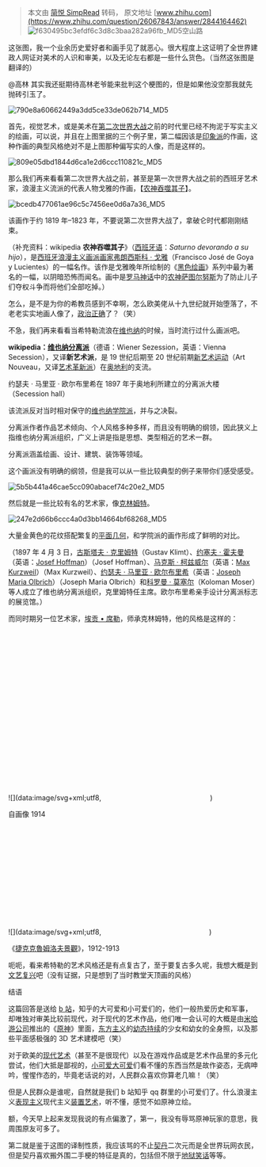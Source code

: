 > 本文由 [简悦 SimpRead](http://ksria.com/simpread/) 转码， 原文地址 [www.zhihu.com](https://www.zhihu.com/question/26067843/answer/2844164462) ![f630495bc3efdf6c3d8c3baa282a96fb_MD5](../assets/f630495bc3efdf6c3d8c3baa282a96fb_MD5.jpg)空山路​

这张图，我一个业余历史爱好者和画手见了就恶心。很大程度上这证明了全世界建政人网证对美术的人识和审美，以及无论左右都是一些什么货色。（当然这张图是翻译的）

@高林 其实我还挺期待高林老爷能来批判这个梗图的，但是如果他没空那我就先抛砖引玉了。

![790e8a60662449a3dd5ce33de062b714_MD5](../assets/790e8a60662449a3dd5ce33de062b714_MD5.jpg)

首先，视觉艺术，或是美术在[第二次世界大战](https://www.zhihu.com/search?q=%E7%AC%AC%E4%BA%8C%E6%AC%A1%E4%B8%96%E7%95%8C%E5%A4%A7%E6%88%98&search_source=Entity&hybrid_search_source=Entity&hybrid_search_extra=%7B%22sourceType%22%3A%22answer%22%2C%22sourceId%22%3A2844164462%7D)之前的时代里已经不拘泥于写实主义的绘画，可以说，并且在上图里据的三个例子里，第二幅因该是[印象派](https://www.zhihu.com/search?q=%E5%8D%B0%E8%B1%A1%E6%B4%BE&search_source=Entity&hybrid_search_source=Entity&hybrid_search_extra=%7B%22sourceType%22%3A%22answer%22%2C%22sourceId%22%3A2844164462%7D)的作画，这种作画的典型风格绝对不是上图那种偏写实的人像，而是这样的。

![809e05dbd1844d6ca1e2d6ccc110821c_MD5](../assets/809e05dbd1844d6ca1e2d6ccc110821c_MD5.jpg)

那么我们再来看看第二次世界大战之前，甚至是第一次世界大战之前的西班牙艺术家，浪漫主义流派的代表人物戈雅的作画，【[农神吞噬其子](https://www.zhihu.com/search?q=%E5%86%9C%E7%A5%9E%E5%90%9E%E5%99%AC%E5%85%B6%E5%AD%90&search_source=Entity&hybrid_search_source=Entity&hybrid_search_extra=%7B%22sourceType%22%3A%22answer%22%2C%22sourceId%22%3A2844164462%7D)】。

![bcedb477061ae96c5c7456ee0d6a7a36_MD5](../assets/bcedb477061ae96c5c7456ee0d6a7a36_MD5.webp)

该画作于约 1819 年–1823 年，不要说第二次世界大战了，拿破仑时代都刚刚结束。

（补充资料：wikipedia **农神吞噬其子**》（[西班牙语](https://link.zhihu.com/?target=https%3A//zh.m.wikipedia.org/wiki/%25E8%25A5%25BF%25E7%258F%25AD%25E7%2589%2599%25E8%25AA%259E)：_Saturno devorando a su hijo_），是[西班牙](https://link.zhihu.com/?target=https%3A//zh.m.wikipedia.org/wiki/%25E8%25A5%25BF%25E7%258F%25AD%25E7%2589%2599)[浪漫主义画派](https://link.zhihu.com/?target=https%3A//zh.m.wikipedia.org/wiki/%25E6%25B5%25AA%25E6%25BC%25AB%25E4%25B8%25BB%25E4%25B9%2589%25E7%2594%25BB%25E6%25B4%25BE)[画家](https://link.zhihu.com/?target=https%3A//zh.m.wikipedia.org/wiki/%25E7%2594%25BB%25E5%25AE%25B6)[弗朗西斯科 · 戈雅](https://link.zhihu.com/?target=https%3A//zh.m.wikipedia.org/wiki/%25E5%25BC%2597%25E6%259C%2597%25E8%25A5%25BF%25E6%2596%25AF%25E7%25A7%2591%25C2%25B7%25E6%2588%2588%25E9%259B%2585)（Francisco José de Goya y Lucientes）的一幅名作。该作是戈雅晚年所绘制的《[黑色绘画](https://link.zhihu.com/?target=https%3A//zh.m.wikipedia.org/wiki/%25E9%25BB%2591%25E8%2589%25B2%25E7%25B9%25AA%25E7%2595%25AB)》系列中最为著名的一幅，以阴暗恐怖而闻名。画中是[罗马神话](https://link.zhihu.com/?target=https%3A//zh.m.wikipedia.org/wiki/%25E7%25BD%2597%25E9%25A9%25AC%25E7%25A5%259E%25E8%25AF%259D)中的[农神萨图尔努斯](https://link.zhihu.com/?target=https%3A//zh.m.wikipedia.org/wiki/%25E8%2590%25A8%25E5%259B%25BE%25E5%25B0%2594%25E5%258A%25AA%25E6%2596%25AF)为了防止儿子们夺权斗争而将他们全部吃掉。）

怎么，是不是为你的希教员感到不幸啊，怎么欧美佬从十九世纪就开始堕落了，不老老实实地画人像了，[政治正确](https://www.zhihu.com/search?q=%E6%94%BF%E6%B2%BB%E6%AD%A3%E7%A1%AE&search_source=Entity&hybrid_search_source=Entity&hybrid_search_extra=%7B%22sourceType%22%3A%22answer%22%2C%22sourceId%22%3A2844164462%7D)了？（笑）

不急，我们再来看看当希特勒流浪在[维也纳](https://www.zhihu.com/search?q=%E7%BB%B4%E4%B9%9F%E7%BA%B3&search_source=Entity&hybrid_search_source=Entity&hybrid_search_extra=%7B%22sourceType%22%3A%22answer%22%2C%22sourceId%22%3A2844164462%7D)的时候，当时流行过什么画派吧。

**wikipedia：[维也纳分离派](https://www.zhihu.com/search?q=%E7%BB%B4%E4%B9%9F%E7%BA%B3%E5%88%86%E7%A6%BB%E6%B4%BE&search_source=Entity&hybrid_search_source=Entity&hybrid_search_extra=%7B%22sourceType%22%3A%22answer%22%2C%22sourceId%22%3A2844164462%7D)**（德语：Wiener Sezession，英语：Vienna Secession），又译**新艺术派**，是 19 世纪后期至 20 世纪前期[新艺术运动](https://link.zhihu.com/?target=https%3A//zh.m.wikipedia.org/wiki/%25E6%2596%25B0%25E8%2589%25BA%25E6%259C%25AF%25E8%25BF%2590%25E5%258A%25A8)（Art Nouveau，又译[艺术革新派](https://www.zhihu.com/search?q=%E8%89%BA%E6%9C%AF%E9%9D%A9%E6%96%B0%E6%B4%BE&search_source=Entity&hybrid_search_source=Entity&hybrid_search_extra=%7B%22sourceType%22%3A%22answer%22%2C%22sourceId%22%3A2844164462%7D)）在[奥地利](https://link.zhihu.com/?target=https%3A//zh.m.wikipedia.org/wiki/%25E5%25A5%25A5%25E5%259C%25B0%25E5%2588%25A9)的支流。

约瑟夫 · 马里亚 · 欧尔布里希在 1897 年于奥地利所建立的分离派大楼（Secession hall）

该流派反对当时相对保守的[维也纳学院派](https://www.zhihu.com/search?q=%E7%BB%B4%E4%B9%9F%E7%BA%B3%E5%AD%A6%E9%99%A2%E6%B4%BE&search_source=Entity&hybrid_search_source=Entity&hybrid_search_extra=%7B%22sourceType%22%3A%22answer%22%2C%22sourceId%22%3A2844164462%7D)，并与之决裂。

分离派作者作品艺术倾向、个人风格多种多样，而且没有明确的纲领，因此狭义上指维也纳分离派组织，广义上讲是指是思想、类型相近的艺术一群。

分离派涵盖绘画、设计、建筑、装饰等领域。

这个画派没有明确的纲领，但是我可以从一些比较典型的例子来带你们感受感受。

![5b5b441a46cae5cc090abacef74c20e2_MD5](../assets/5b5b441a46cae5cc090abacef74c20e2_MD5.jpg)

然后就是一些比较有名的艺术家，像[克林姆特](https://www.zhihu.com/search?q=%E5%85%8B%E6%9E%97%E5%A7%86%E7%89%B9&search_source=Entity&hybrid_search_source=Entity&hybrid_search_extra=%7B%22sourceType%22%3A%22answer%22%2C%22sourceId%22%3A2844164462%7D)。

![247e2d66b6ccc4a0d3bb14664bf68268_MD5](../assets/247e2d66b6ccc4a0d3bb14664bf68268_MD5.jpg)

大量金黄色的花纹搭配繁复的[平面几何](https://www.zhihu.com/search?q=%E5%B9%B3%E9%9D%A2%E5%87%A0%E4%BD%95&search_source=Entity&hybrid_search_source=Entity&hybrid_search_extra=%7B%22sourceType%22%3A%22answer%22%2C%22sourceId%22%3A2844164462%7D)，和学院派的画作形成了鲜明的对比。

（1897 年 4 月 3 日，[古斯塔夫 · 克里姆特](https://link.zhihu.com/?target=https%3A//zh.m.wikipedia.org/wiki/%25E5%258F%25A4%25E6%2596%25AF%25E5%25A1%2594%25E5%25A4%25AB%25C2%25B7%25E5%2585%258B%25E9%2587%258C%25E5%25A7%2586%25E7%2589%25B9)（Gustav Klimt）、[约塞夫 · 霍夫曼](https://link.zhihu.com/?target=https%3A//zh.m.wikipedia.org/w/index.php%3Ftitle%3D%25E7%25BA%25A6%25E5%25A1%259E%25E5%25A4%25AB%25C2%25B7%25E9%259C%258D%25E5%25A4%25AB%25E6%259B%25BC%26action%3Dedit%26redlink%3D1)（英语：[Josef Hoffman](https://link.zhihu.com/?target=https%3A//en.wikipedia.org/wiki/Josef_Hoffman)）（Josef Hoffman）、[马克斯 · 柯兹威尔](https://link.zhihu.com/?target=https%3A//zh.m.wikipedia.org/w/index.php%3Ftitle%3D%25E9%25A9%25AC%25E5%2585%258B%25E6%2596%25AF%25C2%25B7%25E6%259F%25AF%25E5%2585%25B9%25E5%25A8%2581%25E5%25B0%2594%26action%3Dedit%26redlink%3D1)（英语：[Max Kurzweil](https://link.zhihu.com/?target=https%3A//en.wikipedia.org/wiki/Max_Kurzweil)）（Max Kurzweil）、[约瑟夫 · 马里亚 · 欧尔布里希](https://link.zhihu.com/?target=https%3A//zh.m.wikipedia.org/w/index.php%3Ftitle%3D%25E7%25BA%25A6%25E7%2591%259F%25E5%25A4%25AB%25C2%25B7%25E9%25A9%25AC%25E9%2587%258C%25E4%25BA%259A%25C2%25B7%25E6%25AC%25A7%25E5%25B0%2594%25E5%25B8%2583%25E9%2587%258C%25E5%25B8%258C%26action%3Dedit%26redlink%3D1)（英语：[Joseph Maria Olbrich](https://link.zhihu.com/?target=https%3A//en.wikipedia.org/wiki/Joseph_Maria_Olbrich)）（Joseph Maria Olbrich）和[科罗曼 · 莫塞尔](https://link.zhihu.com/?target=https%3A//zh.m.wikipedia.org/w/index.php%3Ftitle%3D%25E7%25A7%2591%25E6%25B4%259B%25E6%259B%25BC%25C2%25B7%25E8%258E%25AB%25E6%25B3%25BD%26action%3Dedit%26redlink%3D1)（Koloman Moser）等人成立了维也纳分离派组织，克里姆特任主席。欧尔布里希亲手设计分离派标志的展览馆。）

而同时期另一位艺术家，[埃贡 • 席勒](https://www.zhihu.com/search?q=%E5%9F%83%E8%B4%A1%E2%80%A2%E5%B8%AD%E5%8B%92&search_source=Entity&hybrid_search_source=Entity&hybrid_search_extra=%7B%22sourceType%22%3A%22answer%22%2C%22sourceId%22%3A2844164462%7D)，师承克林姆特，他的风格是这样的：

![](data:image/svg+xml;utf8,<svg xmlns='http://www.w3.org/2000/svg' width='220' height='344'></svg>)

自画像 1914

![](data:image/svg+xml;utf8,<svg xmlns='http://www.w3.org/2000/svg' width='218' height='220'></svg>)

《[捷克克魯姆洛夫景觀](https://www.zhihu.com/search?q=%E6%8D%B7%E5%85%8B%E5%85%8B%E9%AD%AF%E5%A7%86%E6%B4%9B%E5%A4%AB%E6%99%AF%E8%A7%80&search_source=Entity&hybrid_search_source=Entity&hybrid_search_extra=%7B%22sourceType%22%3A%22answer%22%2C%22sourceId%22%3A2844164462%7D)》，1912-1913

呃呃，看来希特勒的艺术风格还是有点复古了，至于要复古多久呢，我想大概是到[文艺复兴](https://www.zhihu.com/search?q=%E6%96%87%E8%89%BA%E5%A4%8D%E5%85%B4&search_source=Entity&hybrid_search_source=Entity&hybrid_search_extra=%7B%22sourceType%22%3A%22answer%22%2C%22sourceId%22%3A2844164462%7D)吧（没有证据，只是想到了当时教堂天顶画的风格）

结语

这篇回答是送给 [b 站](https://www.zhihu.com/search?q=b%E7%AB%99&search_source=Entity&hybrid_search_source=Entity&hybrid_search_extra=%7B%22sourceType%22%3A%22answer%22%2C%22sourceId%22%3A2844164462%7D)，知乎的大可爱和小可爱们的，他们一般热爱历史和军事，却唯独对审美比较前现代，对于现代的艺术作品，他们唯一会认可的大概是由[米哈游公司](https://www.zhihu.com/search?q=%E7%B1%B3%E5%93%88%E6%B8%B8%E5%85%AC%E5%8F%B8&search_source=Entity&hybrid_search_source=Entity&hybrid_search_extra=%7B%22sourceType%22%3A%22answer%22%2C%22sourceId%22%3A2844164462%7D)推出的《[原神](https://www.zhihu.com/search?q=%E5%8E%9F%E7%A5%9E&search_source=Entity&hybrid_search_source=Entity&hybrid_search_extra=%7B%22sourceType%22%3A%22answer%22%2C%22sourceId%22%3A2844164462%7D)》里面，[东方主义](https://www.zhihu.com/search?q=%E4%B8%9C%E6%96%B9%E4%B8%BB%E4%B9%89&search_source=Entity&hybrid_search_source=Entity&hybrid_search_extra=%7B%22sourceType%22%3A%22answer%22%2C%22sourceId%22%3A2844164462%7D)的[幼态持续](https://www.zhihu.com/search?q=%E5%B9%BC%E6%80%81%E6%8C%81%E7%BB%AD&search_source=Entity&hybrid_search_source=Entity&hybrid_search_extra=%7B%22sourceType%22%3A%22answer%22%2C%22sourceId%22%3A2844164462%7D)的少女和幼女的全身照，以及那些平面感极强的 3D 艺术建模吧（笑）

对于欧美的[现代艺术](https://www.zhihu.com/search?q=%E7%8E%B0%E4%BB%A3%E8%89%BA%E6%9C%AF&search_source=Entity&hybrid_search_source=Entity&hybrid_search_extra=%7B%22sourceType%22%3A%22answer%22%2C%22sourceId%22%3A2844164462%7D)（甚至不是很现代）以及在游戏作品或是艺术作品里的多元化尝试，他们大抵是鄙视的，[小可爱大可爱](https://www.zhihu.com/search?q=%E5%B0%8F%E5%8F%AF%E7%88%B1%E5%A4%A7%E5%8F%AF%E7%88%B1&search_source=Entity&hybrid_search_source=Entity&hybrid_search_extra=%7B%22sourceType%22%3A%22answer%22%2C%22sourceId%22%3A2844164462%7D)们看不懂的东西当然是故作姿态，无病呻吟，惺惺作态的，毕竟老话说的对，人民群众喜欢你算老几嘛！（笑）

但是人民群众是谁呢，自然就是我们 b 站知乎 qq 群里的小可爱们了。什么浪漫主义[表现主义](https://www.zhihu.com/search?q=%E8%A1%A8%E7%8E%B0%E4%B8%BB%E4%B9%89&search_source=Entity&hybrid_search_source=Entity&hybrid_search_extra=%7B%22sourceType%22%3A%22answer%22%2C%22sourceId%22%3A2844164462%7D)现代主义[装置艺术](https://www.zhihu.com/search?q=%E8%A3%85%E7%BD%AE%E8%89%BA%E6%9C%AF&search_source=Entity&hybrid_search_source=Entity&hybrid_search_extra=%7B%22sourceType%22%3A%22answer%22%2C%22sourceId%22%3A2844164462%7D)，听不懂，感觉不如原神立绘。

额，今天早上起来发现我说的有点偏激了，第一，我没有辱骂原神玩家的意思，我周围原友可多了。

第二就是鉴于这图的译制性质，我应该骂的不止[契丹](https://www.zhihu.com/search?q=%E5%A5%91%E4%B8%B9&search_source=Entity&hybrid_search_source=Entity&hybrid_search_extra=%7B%22sourceType%22%3A%22answer%22%2C%22sourceId%22%3A2844164462%7D)二次元而是全世界玩网衣民，但是契丹喜欢搬外围二手梗的特征是真的，包括但不限于[地狱笑话](https://www.zhihu.com/search?q=%E5%9C%B0%E7%8B%B1%E7%AC%91%E8%AF%9D&search_source=Entity&hybrid_search_source=Entity&hybrid_search_extra=%7B%22sourceType%22%3A%22answer%22%2C%22sourceId%22%3A2844164462%7D)等等。